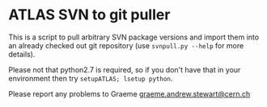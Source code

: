 ATLAS SVN to git puller
=======================

This is a script to pull arbitrary SVN package versions and import them
into an already checked out git repository (use `svnpull.py --help` for more
details).

Please not that python2.7 is required, so if you don't have that in your
environment then try `setupATLAS; lsetup python`.

Please report any problems to Graeme <graeme.andrew.stewart@cern.ch> 


